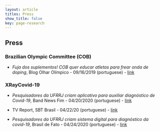 ```yaml
---
layout: article
titles: Press
show_title: false
key: page-research
---
```


## Press

### Brazilian Olympic Committee (COB)

- _Fuja dos suplementos! COB quer educar atletas para frear onda de doping_, Blog Olhar Olímpico - 09/16/2019 (portuguese) -
[link](https://olharolimpico.blogosfera.uol.com.br/2019/09/16/fuja-dos-suplementos-cob-quer-educar-atletas-para-frear-onda-de-doping/)

### XRayCovid-19

- _Pesquisadores da UFRRJ criam aplicativo para auxiliar diagnóstico de Covid-19_, Band News Fim - 04/20/2020 (portuguese) -
[link](https://www.bandnewsfmrio.com.br/editorias-detalhes/pesquisadores-da-ufrrj-criam-aplicativo-para)

- TV Report, SBT Brasil - 04/22/20 (portuguese) -
[link](https://youtu.be/LTybg7HctW0?t=95)

- _Pesquisadores da UFRRJ criam sistema digital para diagnóstico da covid-19_, Brasil de Fato - 04/24/2020 (portuguese) -
[link](https://www.brasildefatorj.com.br/2020/04/24/pesquisadores-da-ufrrj-criam-sistema-digital-para-diagnostico-da-covid-19)


